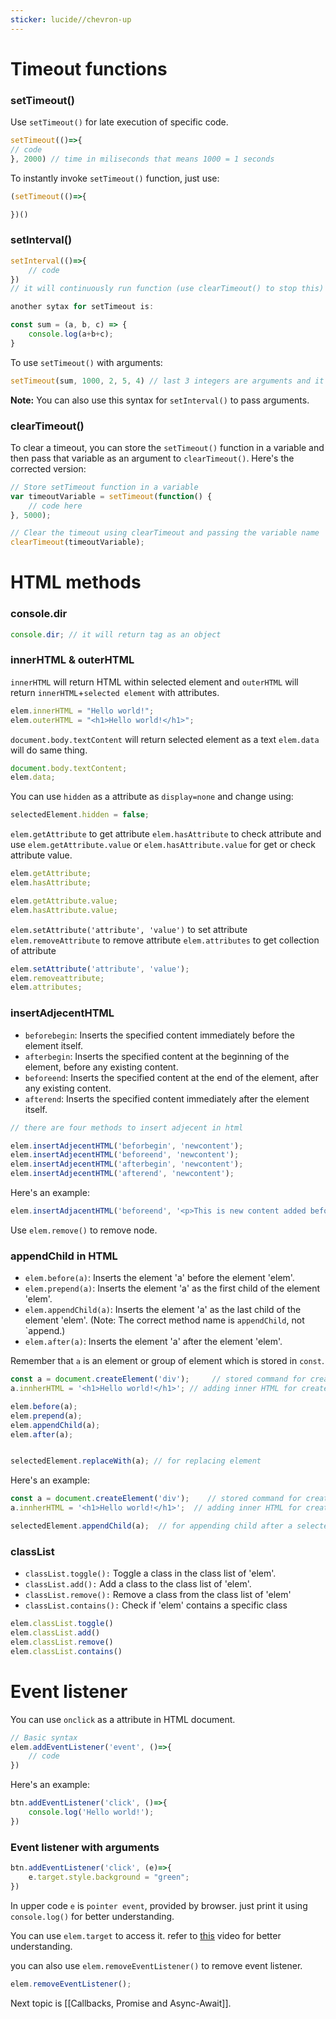 ```yaml
---
sticker: lucide//chevron-up
---
```

# Timeout functions

### setTimeout()

Use `setTimeout()` for late execution of specific code.

```js
setTimeout(()=>{
// code
}, 2000) // time in miliseconds that means 1000 = 1 seconds
```

To instantly invoke `setTimeout()` function, just use:

```js
(setTimeout(()=>{

})() 
```

### setInterval()

```js
setInterval(()=>{
	// code
}) 
// it will continuously run function (use clearTimeout() to stop this)

another sytax for setTimeout is:

const sum = (a, b, c) => {
	console.log(a+b+c);
}
```

To use `setTimeout()` with arguments:

```js
setTimeout(sum, 1000, 2, 5, 4) // last 3 integers are arguments and it will be invoked after 1s(1000 mili seconds)
```

**Note:** You can also use this syntax for `setInterval()` to pass arguments.
### clearTimeout()

To clear a timeout, you can store the `setTimeout()` function in a variable and then pass that variable as an argument to `clearTimeout()`. Here's the corrected version:

```js
// Store setTimeout function in a variable
var timeoutVariable = setTimeout(function() {
    // code here
}, 5000);

// Clear the timeout using clearTimeout and passing the variable name
clearTimeout(timeoutVariable);

```
# HTML methods
### console.dir

```js
console.dir; // it will return tag as an object
```

### innerHTML & outerHTML

`innerHTML` will return HTML within selected element and `outerHTML` will return `innerHTML`+`selected element` with attributes.

```js
elem.innerHTML = "Hello world!";
elem.outerHTML = "<h1>Hello world!</h1>";
```

`document.body.textContent` will return selected element as a text
`elem.data` will do same thing.

```js
document.body.textContent;
elem.data;
```

You can use `hidden` as a attribute as `display=none` and change using:

```js
selectedElement.hidden = false;
```

`elem.getAttribute` to get attribute
`elem.hasAttribute` to check attribute
and use `elem.getAttribute.value` or `elem.hasAttribute.value` for get or check attribute value.

```js
elem.getAttribute;
elem.hasAttribute;

elem.getAttribute.value;
elem.hasAttribute.value;
```

`elem.setAttribute('attribute', 'value')` to set attribute
`elem.removeAttribute` to remove attribute
`elem.attributes` to get collection of attribute

```js
elem.setAttribute('attribute', 'value');
elem.removeattribute;
elem.attributes;
```

### insertAdjecentHTML

- `beforebegin`: Inserts the specified content immediately before the element itself.
- `afterbegin`: Inserts the specified content at the beginning of the element, before any existing content.
- `beforeend`: Inserts the specified content at the end of the element, after any existing content.
- `afterend`: Inserts the specified content immediately after the element itself.

```js
// there are four methods to insert adjecent in html

elem.insertAdjecentHTML('beforbegin', 'newcontent');
elem.insertAdjecentHTML('beforeend', 'newcontent');
elem.insertAdjecentHTML('afterbegin', 'newcontent');
elem.insertAdjecentHTML('afterend', 'newcontent');
```

Here's an example:

```js
elem.insertAdjacentHTML('beforeend', '<p>This is new content added before the end.</p>');
```

Use `elem.remove()` to remove node.

### appendChild in HTML

- `elem.before(a)`: Inserts the element 'a' before the element 'elem'.
- `elem.prepend(a)`: Inserts the element 'a' as the first child of the element 'elem'.
- `elem.appendChild(a)`: Inserts the element 'a' as the last child of the element 'elem'. (Note: The correct method name is `appendChild`, not `append.)
- `elem.after(a)`: Inserts the element 'a' after the element 'elem'.

Remember that `a` is an element or group of element which is stored in `const`.

```js
const a = document.createElement('div');	 // stored command for creating a new element
a.innherHTML = '<h1>Hello world!</h1>';	// adding inner HTML for created element

elem.before(a);
elem.prepend(a);
elem.appendChild(a);
elem.after(a);


selectedElement.replaceWith(a);	// for replacing element
```

Here's an example:

```js
const a = document.createElement('div');	// stored command for creating a new element
a.innherHTML = '<h1>Hello world!</h1>';  // adding inner HTML for created element

selectedElement.appendChild(a);  // for appending child after a selected element
```

### classList

- `classList.toggle():` Toggle a class in the class list of 'elem'.
- `classList.add():` Add a class to the class list of 'elem'.
- `classList.remove():` Remove a class from the class list of 'elem'
- `classList.contains():` Check if 'elem' contains a specific class

```js
elem.classList.toggle()
elem.classList.add()
elem.classList.remove()
elem.classList.contains()
```
# Event listener 

You can use `onclick` as a attribute in HTML document.

```js
// Basic syntax
elem.addEventListener('event', ()=>{
	// code
})
```

Here's an example:

```js
btn.addEventListener('click', ()=>{
	console.log('Hello world!');
})
```

### Event listener with arguments

```js
btn.addEventListener('click', (e)=>{
	e.target.style.background = "green";
})
```

In upper code `e` is `pointer event`, provided by browser. just print it using `console.log()` for better understanding.

You can use `elem.target` to access it. refer to [this](https://youtu.be/rFq0HVOdDo4?si=UQR7R6tU5l9Iahf_) video for better understanding.

you can also use `elem.removeEventListener()` to remove event listener.

```js
elem.removeEventListener();
```

Next topic is [[Callbacks, Promise and Async-Await]].